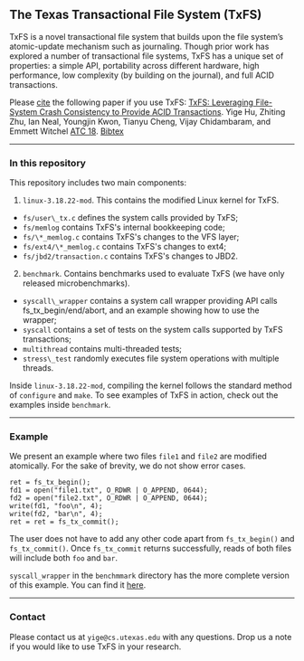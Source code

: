 ## The Texas Transactional File System (TxFS)

TxFS is a novel transactional file system that
builds upon the file system’s atomic-update mechanism
such as journaling. Though prior work has explored a
number of transactional file systems, TxFS has a unique
set of properties: a simple API, portability across different
hardware, high performance, low complexity (by building
on the journal), and full ACID transactions. 

Please
[cite](http://www.cs.utexas.edu/~vijay/bibtex/atc18-txfs.bib)
the following paper if you use TxFS: [TxFS: Leveraging File-System Crash Consistency to Provide ACID Transactions](http://www.cs.utexas.edu/~vijay/papers/atc18-txfs.pdf). Yige Hu, Zhiting Zhu, Ian Neal, Youngjin Kwon, Tianyu Cheng, Vijay Chidambaram, and Emmett Witchel [ATC
18](https://www.usenix.org/conference/atc18). [Bibtex](http://www.cs.utexas.edu/~vijay/bibtex/atc18-txfs.bib)

___

### In this repository

This repository includes two main components:

1. `linux-3.18.22-mod`. This contains the modified Linux kernel for TxFS. 
 - `fs/user\_tx.c` defines the system calls provided by TxFS;
 - `fs/memlog` contains TxFS's internal bookkeeping code;
 - `fs/\*_memlog.c` contains TxFS's changes to the VFS layer;
  - `fs/ext4/\*_memlog.c` contains TxFS's changes to ext4;
 - `fs/jbd2/transaction.c` contains TxFS's changes to JBD2.
2. `benchmark`. Contains benchmarks used to evaluate TxFS (we have only released microbenchmarks).
  - `syscall\_wrapper` contains a system call wrapper providing API calls fs\_tx\_begin/end/abort, and an example showing how to use the wrapper;
  - `syscall` contains a set of tests on the system calls supported by TxFS transactions;
  - `multithread` contains multi-threaded tests;
  - `stress\_test` randomly executes file system operations with multiple threads.

Inside `linux-3.18.22-mod`, compiling the kernel follows the standard method of `configure` and `make`.  To see examples of TxFS in action, check out the examples inside `benchmark`.

___

### Example

We present an example where two files `file1` and `file2` are modified atomically. For the sake of brevity, we do not show error cases.

~~~~
ret = fs_tx_begin();
fd1 = open("file1.txt", O_RDWR | O_APPEND, 0644);
fd2 = open("file2.txt", O_RDWR | O_APPEND, 0644);
write(fd1, "foo\n", 4);
write(fd2, "bar\n", 4);
ret = ret = fs_tx_commit();
~~~~

The user does not have to add any other code apart from `fs_tx_begin()` and `fs_tx_commit()`. Once `fs_tx_commit` returns successfully, reads of both files will include both `foo` and `bar`.

`syscall_wrapper` in the `benchmmark` directory has the more complete version of this example. You can find it [here](https://github.com/ut-osa/txfs/blob/master/benchmark/syscall_wrapper/example.c).
___

### Contact

Please contact us at `yige@cs.utexas.edu` with any questions.  Drop
us a note if you would like to use TxFS in your research. 
